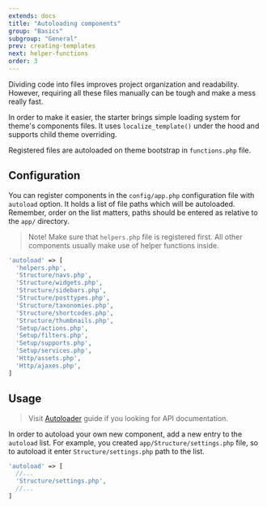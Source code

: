 ```yaml
---
extends: docs
title: "Autoloading components"
group: "Basics"
subgroup: "General"
prev: creating-templates
next: helper-functions
order: 3
---
```


Dividing code into files improves project organization and readability. However, requiring all these files manually can be tough and make a mess really fast.

In order to make it easier, the starter brings simple loading system for theme's components files. It uses `localize_template()` under the hood and supports child theme overriding.

Registered files are autoloaded on theme bootstrap in `functions.php` file.

## Configuration

You can register components in the `config/app.php` configuration file with `autoload` option. It holds a list of file paths which will be autoloaded. Remember, order on the list matters, paths should be entered as relative to the `app/` directory.

> Note! Make sure that `helpers.php` file is registered first. All other components usually make use of helper functions inside.

```php
'autoload' => [
  'helpers.php',
  'Structure/navs.php',
  'Structure/widgets.php',
  'Structure/sidebars.php',
  'Structure/posttypes.php',
  'Structure/taxonomies.php',
  'Structure/shortcodes.php',
  'Structure/thumbnails.php',
  'Setup/actions.php',
  'Setup/filters.php',
  'Setup/supports.php',
  'Setup/services.php',
  'Http/assets.php',
  'Http/ajaxes.php',
]
```

## Usage

> Visit [Autoloader](/docs/autoloader/) guide if you looking for API documentation.

In order to autoload your own new component, add a new entry to the `autoload` list. For example, you created `app/Structure/settings.php` file, so to autoload it enter `Structure/settings.php` path to the list.

```php
'autoload' => [
  //...
  'Structure/settings.php',
  //...
]
```
